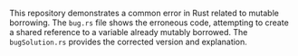 This repository demonstrates a common error in Rust related to mutable borrowing.  The `bug.rs` file shows the erroneous code, attempting to create a shared reference to a variable already mutably borrowed. The `bugSolution.rs` provides the corrected version and explanation.